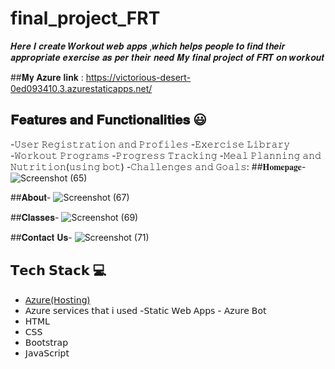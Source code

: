 # final_project_FRT
𝑯𝒆𝒓𝒆 𝑰 𝒄𝒓𝒆𝒂𝒕𝒆 𝑾𝒐𝒓𝒌𝒐𝒖𝒕 𝒘𝒆𝒃 𝒂𝒑𝒑𝒔 ,𝒘𝒉𝒊𝒄𝒉 𝒉𝒆𝒍𝒑𝒔 𝒑𝒆𝒐𝒑𝒍𝒆 𝒕𝒐 𝒇𝒊𝒏𝒅 𝒕𝒉𝒆𝒊𝒓 𝒂𝒑𝒑𝒓𝒐𝒑𝒓𝒊𝒂𝒕𝒆 𝒆𝒙𝒆𝒓𝒄𝒊𝒔𝒆 𝒂𝒔 𝒑𝒆𝒓 𝒕𝒉𝒆𝒊𝒓 𝒏𝒆𝒆𝒅
𝑴𝒚 𝒇𝒊𝒏𝒂𝒍 𝒑𝒓𝒐𝒋𝒆𝒄𝒕 𝒐𝒇 𝑭𝑹𝑻 𝒐𝒏 𝒘𝒐𝒓𝒌𝒐𝒖𝒕

##𝐌𝐲 𝐀𝐳𝐮𝐫𝐞 𝐥𝐢𝐧𝐤 : https://victorious-desert-0ed093410.3.azurestaticapps.net/

## 𝐅𝐞𝐚𝐭𝐮𝐫𝐞𝐬 𝐚𝐧𝐝 𝐅𝐮𝐧𝐜𝐭𝐢𝐨𝐧𝐚𝐥𝐢𝐭𝐢𝐞𝐬 😃
-𝚄𝚜𝚎𝚛 𝚁𝚎𝚐𝚒𝚜𝚝𝚛𝚊𝚝𝚒𝚘𝚗 𝚊𝚗𝚍 𝙿𝚛𝚘𝚏𝚒𝚕𝚎𝚜
-𝙴𝚡𝚎𝚛𝚌𝚒𝚜𝚎 𝙻𝚒𝚋𝚛𝚊𝚛𝚢
-𝚆𝚘𝚛𝚔𝚘𝚞𝚝 𝙿𝚛𝚘𝚐𝚛𝚊𝚖𝚜
-𝙿𝚛𝚘𝚐𝚛𝚎𝚜𝚜 𝚃𝚛𝚊𝚌𝚔𝚒𝚗𝚐
-𝙼𝚎𝚊𝚕 𝙿𝚕𝚊𝚗𝚗𝚒𝚗𝚐 𝚊𝚗𝚍 𝙽𝚞𝚝𝚛𝚒𝚝𝚒𝚘𝚗(𝚞𝚜𝚒𝚗𝚐 𝚋𝚘𝚝)
-𝙲𝚑𝚊𝚕𝚕𝚎𝚗𝚐𝚎𝚜 𝚊𝚗𝚍 𝙶𝚘𝚊𝚕𝚜:
 ##𝐇𝐨𝐦𝐞𝐩𝐚𝐠𝐞-
![Screenshot (65)](https://user-images.githubusercontent.com/120090782/232452926-984ce182-9a86-4988-a190-ff1d92dc5874.png)

##𝐀𝐛𝐨𝐮𝐭-
![Screenshot (67)](https://user-images.githubusercontent.com/120090782/232454546-4ef4bbc2-1ee7-4ae6-9a59-10919cc42447.png)

##𝐂𝐥𝐚𝐬𝐬𝐞𝐬-
![Screenshot (69)](https://user-images.githubusercontent.com/120090782/232454853-c1bd1099-57ed-4266-aecd-8c6229b316e1.png)


##𝐂𝐨𝐧𝐭𝐚𝐜𝐭 𝐔𝐬-
![Screenshot (71)](https://user-images.githubusercontent.com/120090782/232455072-e8e63d45-a0ce-4d5f-bd8d-e51a8d42b2ea.png)

## 𝗧𝗲𝗰𝗵 𝗦𝘁𝗮𝗰𝗸 💻
- [𝖠𝗓𝗎𝗋𝖾(𝖧𝗈𝗌𝗍𝗂𝗇𝗀)](𝗁𝗍𝗍𝗉𝗌://𝖺𝗓𝗎𝗋𝖾.𝗆𝗂𝖼𝗋𝗈𝗌𝗈𝖿𝗍.𝖼𝗈𝗆/𝖾𝗇-𝗂𝗇/𝖿𝖾𝖺𝗍𝗎𝗋𝖾𝗌/𝖺𝗓𝗎𝗋𝖾-𝗉𝗈𝗋𝗍𝖺𝗅/) 
- 𝖠𝗓𝗎𝗋𝖾 𝗌𝖾𝗋𝗏𝗂𝖼𝖾𝗌 𝗍𝗁𝖺𝗍 𝗂 𝗎𝗌𝖾𝖽 -𝖲𝗍𝖺𝗍𝗂𝖼 𝖶𝖾𝖻 𝖠𝗉𝗉𝗌 - 𝖠𝗓𝗎𝗋𝖾 𝖡𝗈𝗍
- 𝖧𝖳𝖬𝖫 
- 𝖢𝖲𝖲 
- 𝖡𝗈𝗈𝗍𝗌𝗍𝗋𝖺𝗉
- 𝖩𝖺𝗏𝖺𝖲𝖼𝗋𝗂𝗉𝗍
